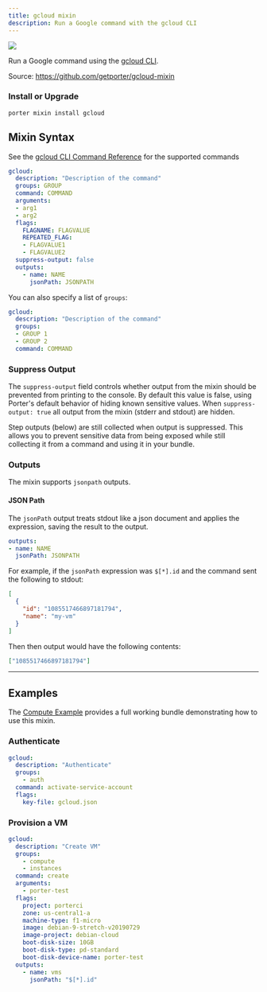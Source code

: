```yaml
---
title: gcloud mixin
description: Run a Google command with the gcloud CLI
---
```


<img src="/images/mixins/google.png" class="mixin-logo" />

Run a Google command using the [gcloud CLI](https://cloud.google.com/sdk/gcloud/reference/).

Source: https://github.com/getporter/gcloud-mixin

### Install or Upgrade
```
porter mixin install gcloud
```

## Mixin Syntax

See the [gcloud CLI Command Reference](https://cloud.google.com/sdk/gcloud/reference/) for the supported commands

```yaml
gcloud:
  description: "Description of the command"
  groups: GROUP
  command: COMMAND
  arguments:
  - arg1
  - arg2
  flags:
    FLAGNAME: FLAGVALUE
    REPEATED_FLAG:
    - FLAGVALUE1
    - FLAGVALUE2
  suppress-output: false
  outputs:
    - name: NAME
      jsonPath: JSONPATH
```

You can also specify a list of `groups`:

```yaml
gcloud:
  description: "Description of the command"
  groups:
  - GROUP 1
  - GROUP 2
  command: COMMAND
```

### Suppress Output

The `suppress-output` field controls whether output from the mixin should be
prevented from printing to the console. By default this value is false, using
Porter's default behavior of hiding known sensitive values. When 
`suppress-output: true` all output from the mixin (stderr and stdout) are hidden.

Step outputs (below) are still collected when output is suppressed. This allows
you to prevent sensitive data from being exposed while still collecting it from
a command and using it in your bundle.

### Outputs

The mixin supports `jsonpath` outputs.


#### JSON Path

The `jsonPath` output treats stdout like a json document and applies the expression, saving the result to the output.

```yaml
outputs:
- name: NAME
  jsonPath: JSONPATH
```

For example, if the `jsonPath` expression was `$[*].id` and the command sent the following to stdout: 

```json
[
  {
    "id": "1085517466897181794",
    "name": "my-vm"
  }
]
```

Then then output would have the following contents:

```json
["1085517466897181794"]
```

---

## Examples

The [Compute Example](https://github.com/getporter/gcloud-mixin/tree/master/examples/compute) provides a full working bundle demonstrating how to use this mixin.

### Authenticate

```yaml
gcloud:
  description: "Authenticate"
  groups:
    - auth
  command: activate-service-account
  flags:
    key-file: gcloud.json
```

### Provision a VM

```yaml
gcloud:
  description: "Create VM"
  groups:
    - compute
    - instances
  command: create
  arguments:
    - porter-test
  flags:
    project: porterci
    zone: us-central1-a
    machine-type: f1-micro
    image: debian-9-stretch-v20190729
    image-project: debian-cloud
    boot-disk-size: 10GB
    boot-disk-type: pd-standard
    boot-disk-device-name: porter-test
  outputs:
    - name: vms
      jsonPath: "$[*].id"
```
